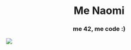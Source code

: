 <h1 align="center">Me Naomi</h1>
<h3 align="center">me 42, me code :)</h3>








![](https://komarev.com/ghpvc/?username=NaomiH42&color=ff69b4)
